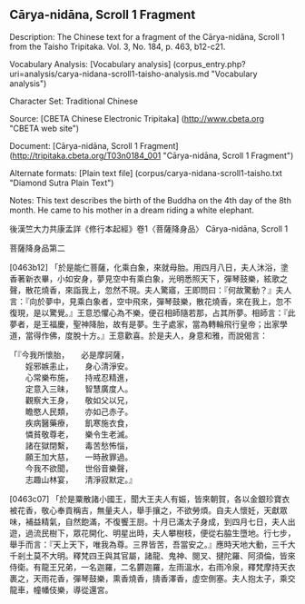 ## Cārya-nidāna, Scroll 1 Fragment


Description: The Chinese text for a fragment of the Cārya-nidāna, Scroll 1 from the Taisho Tripitaka. Vol. 3, No. 184, p. 463, b12-c21.

Vocabulary Analysis: [Vocabulary analysis] (corpus_entry.php?uri=analysis/carya-nidana-scroll1-taisho-analysis.md "Vocabulary analysis")

Character Set: Traditional Chinese

Source: [CBETA Chinese Electronic Tripitaka] (http://www.cbeta.org "CBETA web site")

Document: [Cārya-nidāna, Scroll 1 Fragment] (http://tripitaka.cbeta.org/T03n0184_001 "Cārya-nidāna, Scroll 1 Fragment")

Alternate formats: [Plain text file] (corpus/carya-nidana-scroll1-taisho.txt "Diamond Sutra Plain Text")

Notes: This text describes the birth of the Buddha on the 4th day of the 8th month. He came to his mother in a dream riding a white elephant.

後漢竺大力共康孟詳《修行本起經》卷1〈菩薩降身品〉 Cārya-nidāna, Scroll 1

菩薩降身品第二

[0463b12] 「於是能仁菩薩，化乘白象，來就母胎。用四月八日，夫人沐浴，塗香著新衣畢，小如安身，夢見空中有乘白象，光明悉照天下，彈琴鼓樂，絃歌之聲，散花燒香，來詣我上，忽然不現。夫人驚寤，王即問曰：『何故驚動？』夫人言：『向於夢中，見乘白象者，空中飛來，彈琴鼓樂，散花燒香，來在我上，忽不復現，是以驚覺。』王意恐懼心為不樂，便召相師隨若那，占其所夢。相師言：『此夢者，是王福慶，聖神降胎，故有是夢。生子處家，當為轉輪飛行皇帝；出家學道，當得作佛，度脫十方。』王意歡喜。於是夫人，身意和雅，而說偈言：

「『今我所懷胎，　　必是摩訶薩，<br/>
　　婬邪嫉恚止，　　身心清淨安。<br/>
　　心常樂布施，　　持戒忍精進，<br/>
　　定意入三昧，　　智慧廣度人。<br/>
　　觀察大王身，　　敬如父以兄，<br/>
　　瞻愍人民類，　　亦如己赤子。<br/>
　　疾病醫藥療，　　飢寒施衣食，<br/>
　　憐貧敬尊老，　　樂令生老滅。<br/>
　　諸在獄閉繫，　　毒苦愁怖惱，<br/>
　　願王加大慈，　　一時赦罪過。<br/>
　　今我不欲聞，　　世俗音樂聲，<br/>
　　志趣山林宴，　　清淨寂默定。』

[0463c07] 「於是粟散諸小國王，聞大王夫人有娠，皆來朝賀，各以金銀珍寶衣被花香，敬心奉貢稱吉，無量夫人，舉手攘之，不欲勞煩。自夫人懷妊，天獻眾味，補益精氣，自然飽滿，不復饗王厨。十月已滿太子身成，到四月七日，夫人出遊，過流民樹下，眾花開化、明星出時，夫人攀樹枝，便從右脇生墮地。行七步，舉手而言：『天上天下，唯我為尊。三界皆苦，吾當安之。』應時天地大動，三千大千剎土莫不大明。釋梵四王與其官屬，諸龍、鬼神、閱叉、揵陀羅、阿須倫，皆來侍衛。有龍王兄弟，一名迦羅，二名欝迦羅，左雨溫水，右雨冷泉，釋梵摩持天衣裹之，天雨花香，彈琴鼓樂，熏香燒香，擣香澤香，虛空側塞。夫人抱太子，乘交龍車，幢幡伎樂，導從還宮。

